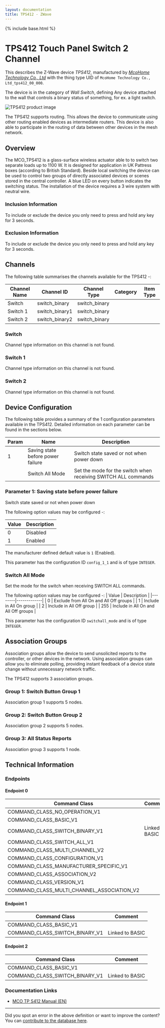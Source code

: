 ```yaml
---
layout: documentation
title: TPS412 - ZWave
---
```


{% include base.html %}

# TPS412 Touch Panel Switch 2 Channel
This describes the Z-Wave device *TPS412*, manufactured by *[McoHome Technology Co., Ltd](http://www.mcohome.com/)* with the thing type UID of ```McoHome Technology Co., Ltd_tps412_00_000```.

The device is in the category of *Wall Switch*, defining Any device attached to the wall that controls a binary status of something, for ex. a light switch.

![TPS412 product image](https://opensmarthouse.org/assets/zwave/attachments/429/mco-home-touch-panel-z-wave-2-buttons-white-mh-s412.jpg)


The TPS412 supports routing. This allows the device to communicate using other routing enabled devices as intermediate routers.  This device is also able to participate in the routing of data between other devices in the mesh network.

## Overview

The MCO_TPS412 is a glass-surface wireless actuator able to to switch two separate loads up to 1100 W. It is designed for application in UK Pattress boxes (according to British Standard). Beside local switching the device can be used to control two groups of directly associated devices or scenes stored in the central controller. A blue LED on every button indicates the switching status. The installation of the device requires a 3 wire system with neutral wire. 

### Inclusion Information

To include or exclude the device you only need to press and hold any key for 3 seconds. 

### Exclusion Information

To include or exclude the device you only need to press and hold any key for 3 seconds. 

## Channels

The following table summarises the channels available for the TPS412 -:

| Channel Name | Channel ID | Channel Type | Category | Item Type |
|--------------|------------|--------------|----------|-----------|
| Switch | switch_binary | switch_binary |  |  | 
| Switch 1 | switch_binary1 | switch_binary |  |  | 
| Switch 2 | switch_binary2 | switch_binary |  |  | 

### Switch
Channel type information on this channel is not found.

### Switch 1
Channel type information on this channel is not found.

### Switch 2
Channel type information on this channel is not found.



## Device Configuration

The following table provides a summary of the 1 configuration parameters available in the TPS412.
Detailed information on each parameter can be found in the sections below.

| Param | Name  | Description |
|-------|-------|-------------|
| 1 | Saving state before power failure | Switch state saved or not when power down |
|  | Switch All Mode | Set the mode for the switch when receiving SWITCH ALL commands |

### Parameter 1: Saving state before power failure

Switch state saved or not when power down

The following option values may be configured -:

| Value  | Description |
|--------|-------------|
| 0 | Disabled |
| 1 | Enabled |

The manufacturer defined default value is ```1``` (Enabled).

This parameter has the configuration ID ```config_1_1``` and is of type ```INTEGER```.

### Switch All Mode

Set the mode for the switch when receiving SWITCH ALL commands.

The following option values may be configured -:
| Value  | Description |
|--------|-------------|
| 0 | Exclude from All On and All Off groups |
| 1 | Include in All On group |
| 2 | Include in All Off group |
| 255 | Include in All On and All Off groups |

This parameter has the configuration ID ```switchall_mode``` and is of type ```INTEGER```.


## Association Groups

Association groups allow the device to send unsolicited reports to the controller, or other devices in the network. Using association groups can allow you to eliminate polling, providing instant feedback of a device state change without unnecessary network traffic.

The TPS412 supports 3 association groups.

### Group 1: Switch Button Group 1


Association group 1 supports 5 nodes.

### Group 2: Switch Button Group 2


Association group 2 supports 5 nodes.

### Group 3: All Status Reports


Association group 3 supports 1 node.

## Technical Information

### Endpoints

#### Endpoint 0

| Command Class | Comment |
|---------------|---------|
| COMMAND_CLASS_NO_OPERATION_V1| |
| COMMAND_CLASS_BASIC_V1| |
| COMMAND_CLASS_SWITCH_BINARY_V1| Linked to BASIC|
| COMMAND_CLASS_SWITCH_ALL_V1| |
| COMMAND_CLASS_MULTI_CHANNEL_V2| |
| COMMAND_CLASS_CONFIGURATION_V1| |
| COMMAND_CLASS_MANUFACTURER_SPECIFIC_V1| |
| COMMAND_CLASS_ASSOCIATION_V2| |
| COMMAND_CLASS_VERSION_V1| |
| COMMAND_CLASS_MULTI_CHANNEL_ASSOCIATION_V2| |
#### Endpoint 1

| Command Class | Comment |
|---------------|---------|
| COMMAND_CLASS_BASIC_V1| |
| COMMAND_CLASS_SWITCH_BINARY_V1| Linked to BASIC|
#### Endpoint 2

| Command Class | Comment |
|---------------|---------|
| COMMAND_CLASS_BASIC_V1| |
| COMMAND_CLASS_SWITCH_BINARY_V1| Linked to BASIC|

### Documentation Links

* [MCO TP S412 Manual (EN)](https://www.opensmarthouse.org/zwavedatabase/429/MCO-TPS412.pdf)

---

Did you spot an error in the above definition or want to improve the content?
You can [contribute to the database here](https://www.opensmarthouse.org/zwavedatabase/429).
